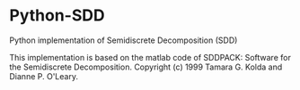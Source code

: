 Python-SDD
==========

Python implementation of Semidiscrete Decomposition (SDD)

This implementation is based on the matlab code of SDDPACK: Software for the Semidiscrete Decomposition.
Copyright (c) 1999 Tamara G. Kolda and Dianne P. O'Leary.
